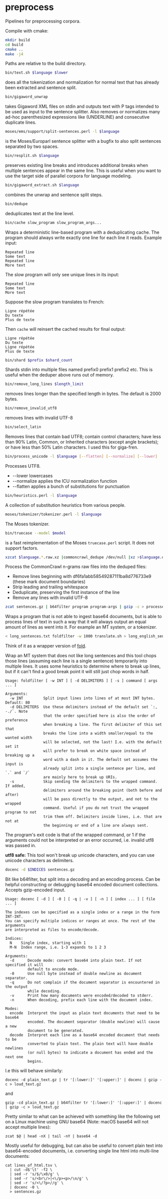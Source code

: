 preprocess
==========

Pipelines for preprocessing corpora.

Compile with cmake:
```bash
mkdir build
cd build
cmake ..
make -j4
```

Paths are relative to the build directory.

```bash
bin/text.sh $language $lower
```
does all the tokenization and normalization for normal text that has already
been extracted and sentence split.

```bash
bin/gigaword_unwrap
```
takes Gigaword XML files on stdin and outputs text with P tags intended
to be used as input to the sentence splitter.  Also removes or normalizes many
ad-hoc parenthesized expressions like (UNDERLINE) and consecutive duplicate
lines.

```bash
moses/ems/support/split-sentences.perl -l $language
```
is the Moses/Europarl sentence splitter with a bugfix to also split sentences
separated by two spaces.

```bash
bin/resplit.sh $language
```
preserves existing line breaks and introduces additional breaks when multiple sentences appear in the same line.  This is useful when you want to use the target side of parallel corpora for language modeling.


```bash
bin/gigaword_extract.sh $language
```
combines the unwrap and sentence split steps.

```bash
bin/dedupe
```
deduplicates text at the line level.

```bash
bin/cache slow_program slow_program_args...
```
Wraps a deterministic line-based program with a deduplicating cache.  The program should always write exactly one line for each line it reads.
Example input:
```
Repeated line
Some text
Repeated line
More text
```
The slow program will only see unique lines in its input:
```
Repeated line
Some text
More text
```
Suppose the slow program translates to French:
```
Ligne répétée
Du texte
Plus de texte
```
Then `cache` will reinsert the cached results for final output:
```
Ligne répétée
Du texte
Ligne répétée
Plus de texte
```

```bash
bin/shard $prefix $shard_count
```
Shards stdin into multiple files named prefix0 prefix1 prefix2 etc.  This is useful when the deduper above runs out of memory.

```bash
bin/remove_long_lines $length_limit
```
removes lines longer than the specified length in bytes.  The default is 2000 bytes.

```bash
bin/remove_invalid_utf8
```
removes lines with invalid UTF-8

```bash
bin/select_latin
```
Removes lines that contain bad UTF8; contain control characters; have less than
90% Latin, Common, or Inherited characters (except angle brackets); or have less
than 50% Latin characters.  I used this for giga-fren.

```bash
bin/process_unicode -l $language [--flatten] [--normalize] [--lower]
```
Processes UTF8.

* --lower lowercases
* --normalize applies the ICU normalization function
* --flatten applies a bunch of substitutions for punctuation

```bash
bin/heuristics.perl -l $language
```
A collection of substitution heuristics from various people.

```bash
moses/tokenizer/tokenizer.perl -l $language
```
The Moses tokenizer.

```bash
bin/truecase --model $model
```
is a fast reimplementation of the Moses `truecase.perl` script.  It does not support factors.

```bash
xzcat $language.*.raw.xz |commoncrawl_dedupe /dev/null |xz >$language.deduped.xz
```
Process the CommonCrawl n-grams raw files into the deduped files:
* Remove lines beginning with df6fa1abb58549287111ba8d776733e9 (these mark document boundaries)
* Strip leading and trailing whitespace
* Deduplicate, preserving the first instance of the line
* Remove any lines with invalid UTF-8

```bash
zcat sentences.gz | b64filter program program-args | gzip -c > processed.gz
```
Wraps a program that is not able to ingest base64 documents, but is able to
process lines of text in such a way that it will always output an equal amount
of lines as went into it. For example an MT system, or a tokenizer.

```bash
< long_sentences.txt foldfilter -w 1000 translate.sh > long_english_sentences.txt
```

Think of it as a wrapper version of [fold](https://linux.die.net/man/1/fold).

Wrap an MT system that does not like long sentences and this tool chops those
lines (assuming each line is a single sentence) temporarily into multiple lines.
It uses some heuristics to determine where to break up lines, but if it can't
find a good break point it will still just chop words in half.


```
Usage: foldfilter [ -w INT ] [ -d DELIMITERS ] [ -s ] command [ args ... ]

Arguments:
  -w INT         Split input lines into lines of at most INT bytes. Default: 80
  -d DELIMITERS  Use these delimiters instead of the default set `:, -./`. Note
                 that the order specified here is also the order of preference
                 when breaking a line. The first delimiter of this set that
                 breaks the line into a width smaller/equal to the wanted width
                 will be selected, not the last! I.e. with the default set it
                 will prefer to break on white space instead of breaking up a
                 word with a dash in it. The default set assumes the input is
                 already split into a single sentence per line, and `.` and `/`
                 are mainly here to break up URIs.
  -s             Skip sending the delimiters to the wrapped command. If added,
                 delimiters around the breaking point (both before and after)
                 will be pass directly to the output, and not to the wrapped
                 command. Useful if you do not trust the wrapped program to not
                 trim them off. Delimiters inside lines, i.e. that are not at
                 the beginning or end of a line are always sent.
```

The program's exit code is that of the wrapped command, or 1 if the arguments
could not be interpreted or an error occurred, i.e. invalid utf8 was passed in.

**utf8 safe:** This tool won't break up unicode characters, and you can use
unicode characters as delimiters.

```bash
docenc -d $INDICES sentences.gz
```

Bit like b64filter, but split into a decoding and an encoding process. Can be
helpful constructing or debugging base64 encoded document collections. Accepts
gzip-encoded input.

```
Usage: docenc [ -d ] [ -0 ] [ -q | -v ] [ -n ] [ index ... ] [ file ... ]

The indexes can be specified as a single index or a range in the form INT-INT.
You can specify multiple indices or ranges at once. The rest of the arguments
are interpreted as files to encode/decode.

Indices:
  N    Single index, starting with 1
  M-N  Index range, i.e. 1-3 expands to 1 2 3

Arguments:
  -d      Decode mode: convert base64 into plain text. If not specified it will
          default to encode mode.
  -0      Use null byte instead of double newline as document separator.
  -q      Do not complain if the document separator is encountered in the output
          while decoding.
  -v      Print how many documents were encoded/decoded to stderr.
  -n      When decoding, prefix each line with the document index.

Modes:
  encode  Interpret the input as plain text documents that need to be base64
          encoded. The document separator (double newline) will cause a new
          document to be generated.
  decode  Interpret each line as a base64 encoded document that needs to be
          converted to plain text. The plain text will have double newlines
          (or null bytes) to indicate a document has ended and the next one
          begins.
```

I.e this will behave similarly:
```
docenc -d plain_text.gz | tr '[:lower:]' '[:upper:]' | docenc | gzip -c > loud_text.gz
```
and
```
gzip -cd plain_text.gz | b64filter tr '[:lower:]' '[:upper:]' | docenc | gzip -c > loud_text.gz
```

Pretty similar to what can be achieved with something like the following set
on a Linux machine using GNU base64 (Note: macOS base64 will not accept multiple
lines):

```
zcat $@ | head -nX | tail -nY | base64 -d
```

Mostly useful for debugging, but can also be useful to convert plain text into
base64-encoded documents, i.e. converting single line html into multi-line
documents:
```
cat lines_of_html.tsv \
  | cut -d$'\t' -f2 \
  | sed -r 's/$/\x0/g' \
  | sed -r 's/<br\/>|<\/p><p>/\n/g' \
  | sed -r 's/<\/?p>//g' \
  | docenc -0 \
  > sentences.gz
```
